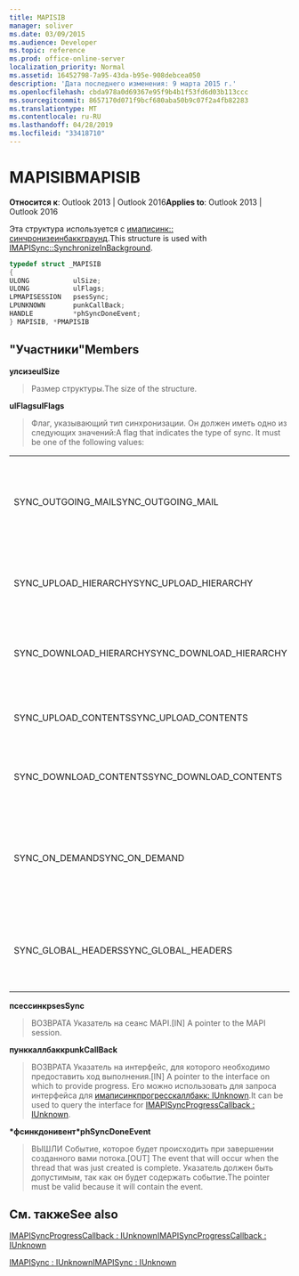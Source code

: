 ```yaml
---
title: MAPISIB
manager: soliver
ms.date: 03/09/2015
ms.audience: Developer
ms.topic: reference
ms.prod: office-online-server
localization_priority: Normal
ms.assetid: 16452798-7a95-43da-b95e-908debcea050
description: 'Дата последнего изменения: 9 марта 2015 г.'
ms.openlocfilehash: cbda978a0d69367e95f9b4b1f53fd6d03b113ccc
ms.sourcegitcommit: 8657170d071f9bcf680aba50b9c07f2a4fb82283
ms.translationtype: MT
ms.contentlocale: ru-RU
ms.lasthandoff: 04/28/2019
ms.locfileid: "33418710"
---
```

# <a name="mapisib"></a><span data-ttu-id="1672c-103">MAPISIB</span><span class="sxs-lookup"><span data-stu-id="1672c-103">MAPISIB</span></span>

  
  
<span data-ttu-id="1672c-104">**Относится к**: Outlook 2013 | Outlook 2016</span><span class="sxs-lookup"><span data-stu-id="1672c-104">**Applies to**: Outlook 2013 | Outlook 2016</span></span> 
  
<span data-ttu-id="1672c-105">Эта структура используется с [имаписинк:: синчронизеинбаккграунд](imapisyncsynchronizeinbackground.md).</span><span class="sxs-lookup"><span data-stu-id="1672c-105">This structure is used with [IMAPISync::SynchronizeInBackground](imapisyncsynchronizeinbackground.md).</span></span>
  
```cpp
typedef struct _MAPISIB
{
ULONG           ulSize;                
ULONG           ulFlags;
LPMAPISESSION   psesSync;
LPUNKNOWN       punkCallBack;
HANDLE          *phSyncDoneEvent;    
} MAPISIB, *PMAPISIB
```

## <a name="members"></a><span data-ttu-id="1672c-106">"Участники"</span><span class="sxs-lookup"><span data-stu-id="1672c-106">Members</span></span>

 <span data-ttu-id="1672c-107">**улсизе**</span><span class="sxs-lookup"><span data-stu-id="1672c-107">**ulSize**</span></span>
  
> <span data-ttu-id="1672c-108">Размер структуры.</span><span class="sxs-lookup"><span data-stu-id="1672c-108">The size of the structure.</span></span>
    
 <span data-ttu-id="1672c-109">**ulFlags**</span><span class="sxs-lookup"><span data-stu-id="1672c-109">**ulFlags**</span></span>
  
> <span data-ttu-id="1672c-110">Флаг, указывающий тип синхронизации. Он должен иметь одно из следующих значений:</span><span class="sxs-lookup"><span data-stu-id="1672c-110">A flag that indicates the type of sync. It must be one of the following values:</span></span>
    
||||
|:-----|:-----|:-----|
|<span data-ttu-id="1672c-111">SYNC_OUTGOING_MAIL</span><span class="sxs-lookup"><span data-stu-id="1672c-111">SYNC_OUTGOING_MAIL</span></span>  <br/> |<span data-ttu-id="1672c-112">0x00000200</span><span class="sxs-lookup"><span data-stu-id="1672c-112">0x00000200</span></span>  <br/> |<span data-ttu-id="1672c-113">Отправьте сообщение на сервер (в данный момент не используется).</span><span class="sxs-lookup"><span data-stu-id="1672c-113">Send the message to the server (not currently in use).</span></span>  <br/> |
|<span data-ttu-id="1672c-114">SYNC_UPLOAD_HIERARCHY</span><span class="sxs-lookup"><span data-stu-id="1672c-114">SYNC_UPLOAD_HIERARCHY</span></span>  <br/> |<span data-ttu-id="1672c-115">0x00000001</span><span class="sxs-lookup"><span data-stu-id="1672c-115">0x00000001</span></span>  <br/> |<span data-ttu-id="1672c-116">Принудительная отправка изменений иерархии на сервер.</span><span class="sxs-lookup"><span data-stu-id="1672c-116">Push hierarchy changes to the server.</span></span>  <br/> |
|<span data-ttu-id="1672c-117">SYNC_DOWNLOAD_HIERARCHY</span><span class="sxs-lookup"><span data-stu-id="1672c-117">SYNC_DOWNLOAD_HIERARCHY</span></span>  <br/> |<span data-ttu-id="1672c-118">0x00000002</span><span class="sxs-lookup"><span data-stu-id="1672c-118">0x00000002</span></span>  <br/> |<span data-ttu-id="1672c-119">Изменение иерархии по запросу с сервера.</span><span class="sxs-lookup"><span data-stu-id="1672c-119">Pull hierarchy changes from server.</span></span>  <br/> |
|<span data-ttu-id="1672c-120">SYNC_UPLOAD_CONTENTS</span><span class="sxs-lookup"><span data-stu-id="1672c-120">SYNC_UPLOAD_CONTENTS</span></span>  <br/> |<span data-ttu-id="1672c-121">0x00000040</span><span class="sxs-lookup"><span data-stu-id="1672c-121">0x00000040</span></span>  <br/> |<span data-ttu-id="1672c-122">Push-сообщения изменяются на сервер.</span><span class="sxs-lookup"><span data-stu-id="1672c-122">Push message changes to server.</span></span>  <br/> |
|<span data-ttu-id="1672c-123">SYNC_DOWNLOAD_CONTENTS</span><span class="sxs-lookup"><span data-stu-id="1672c-123">SYNC_DOWNLOAD_CONTENTS</span></span>  <br/> |<span data-ttu-id="1672c-124">0x00000080</span><span class="sxs-lookup"><span data-stu-id="1672c-124">0x00000080</span></span>  <br/> |<span data-ttu-id="1672c-125">Изменение сообщений с сервера.</span><span class="sxs-lookup"><span data-stu-id="1672c-125">Pull message changes from server.</span></span>  <br/> |
|<span data-ttu-id="1672c-126">SYNC_ON_DEMAND</span><span class="sxs-lookup"><span data-stu-id="1672c-126">SYNC_ON_DEMAND</span></span>  <br/> |<span data-ttu-id="1672c-127">0x20000000</span><span class="sxs-lookup"><span data-stu-id="1672c-127">0x20000000</span></span>  <br/> |<span data-ttu-id="1672c-128">Синхронизация была инициирована пользователем и должна иметь более высокий приоритет.</span><span class="sxs-lookup"><span data-stu-id="1672c-128">The sync was initiated by the user and should be a higher priority.</span></span>  <br/> |
|<span data-ttu-id="1672c-129">SYNC_GLOBAL_HEADERS</span><span class="sxs-lookup"><span data-stu-id="1672c-129">SYNC_GLOBAL_HEADERS</span></span>  <br/> |<span data-ttu-id="1672c-130">0x02000000</span><span class="sxs-lookup"><span data-stu-id="1672c-130">0x02000000</span></span>  <br/> |<span data-ttu-id="1672c-131">Должны синхронизироваться только заголовки и не полные тексты.</span><span class="sxs-lookup"><span data-stu-id="1672c-131">Should only sync headers and not full bodies.</span></span>  <br/> |
   
 <span data-ttu-id="1672c-132">**псессинк**</span><span class="sxs-lookup"><span data-stu-id="1672c-132">**psesSync**</span></span>
  
> <span data-ttu-id="1672c-133">ВОЗВРАТА Указатель на сеанс MAPI.</span><span class="sxs-lookup"><span data-stu-id="1672c-133">[IN] A pointer to the MAPI session.</span></span>
    
 <span data-ttu-id="1672c-134">**пунккаллбакк**</span><span class="sxs-lookup"><span data-stu-id="1672c-134">**punkCallBack**</span></span>
  
> <span data-ttu-id="1672c-135">ВОЗВРАТА Указатель на интерфейс, для которого необходимо предоставить ход выполнения.</span><span class="sxs-lookup"><span data-stu-id="1672c-135">[IN] A pointer to the interface on which to provide progress.</span></span> <span data-ttu-id="1672c-136">Его можно использовать для запроса интерфейса для [имаписинкпрогресскаллбакк: IUnknown](imapisyncprogresscallbackiunknown.md).</span><span class="sxs-lookup"><span data-stu-id="1672c-136">It can be used to query the interface for [IMAPISyncProgressCallback : IUnknown](imapisyncprogresscallbackiunknown.md).</span></span>
    
 <span data-ttu-id="1672c-137">**\*фсинкдонивент**</span><span class="sxs-lookup"><span data-stu-id="1672c-137">**\*phSyncDoneEvent**</span></span>
  
> <span data-ttu-id="1672c-138">ВЫШЛИ Событие, которое будет происходить при завершении созданного вами потока.</span><span class="sxs-lookup"><span data-stu-id="1672c-138">[OUT] The event that will occur when the thread that was just created is complete.</span></span> <span data-ttu-id="1672c-139">Указатель должен быть допустимым, так как он будет содержать событие.</span><span class="sxs-lookup"><span data-stu-id="1672c-139">The pointer must be valid because it will contain the event.</span></span>
    
## <a name="see-also"></a><span data-ttu-id="1672c-140">См. также</span><span class="sxs-lookup"><span data-stu-id="1672c-140">See also</span></span>



[<span data-ttu-id="1672c-141">IMAPISyncProgressCallback : IUnknown</span><span class="sxs-lookup"><span data-stu-id="1672c-141">IMAPISyncProgressCallback : IUnknown</span></span>](imapisyncprogresscallbackiunknown.md)
  
[<span data-ttu-id="1672c-142">IMAPISync : IUnknown</span><span class="sxs-lookup"><span data-stu-id="1672c-142">IMAPISync : IUnknown</span></span>](imapisynciunknown.md)

